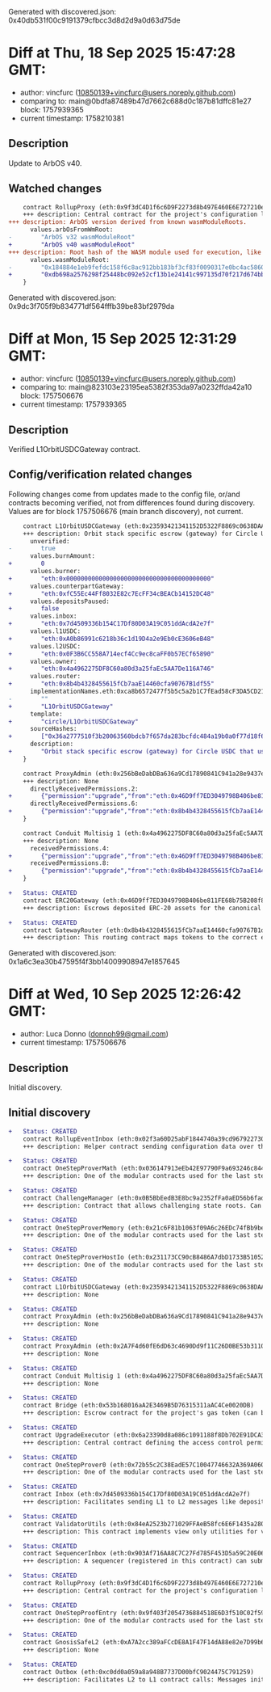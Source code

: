 Generated with discovered.json: 0x40db531f00c9191379cfbcc3d8d2d9a0d63d75de

# Diff at Thu, 18 Sep 2025 15:47:28 GMT:

- author: vincfurc (<10850139+vincfurc@users.noreply.github.com>)
- comparing to: main@0bdfa87489b47d7662c688d0c187b81dffc81e27 block: 1757939365
- current timestamp: 1758210381

## Description

Update to ArbOS v40.

## Watched changes

```diff
    contract RollupProxy (eth:0x9f3dC4D1f6c6D9F2273d8b497E460E6E727210e8) {
    +++ description: Central contract for the project's configuration like its execution logic hash (`wasmModuleRoot`) and addresses of the other system contracts. Entry point for Proposers creating new Rollup Nodes (state commitments) and Challengers submitting fraud proofs (In the Orbit stack, these two roles are both held by the Validators).
+++ description: ArbOS version derived from known wasmModuleRoots.
      values.arbOsFromWmRoot:
-        "ArbOS v32 wasmModuleRoot"
+        "ArbOS v40 wasmModuleRoot"
+++ description: Root hash of the WASM module used for execution, like a fingerprint of the L2 logic. Can be associated with ArbOS versions.
      values.wasmModuleRoot:
-        "0x184884e1eb9fefdc158f6c8ac912bb183bf3cf83f0090317e0bc4ac5860baa39"
+        "0xdb698a2576298f25448bc092e52cf13b1e24141c997135d70f217d674bbeb69a"
    }
```

Generated with discovered.json: 0x9dc3f705f9b834771df564fffb39be83bf2979da

# Diff at Mon, 15 Sep 2025 12:31:29 GMT:

- author: vincfurc (<10850139+vincfurc@users.noreply.github.com>)
- comparing to: main@823103e23195ea5382f353da97a0232ffda42a10 block: 1757506676
- current timestamp: 1757939365

## Description

Verified L1OrbitUSDCGateway contract.

## Config/verification related changes

Following changes come from updates made to the config file,
or/and contracts becoming verified, not from differences found during
discovery. Values are for block 1757506676 (main branch discovery), not current.

```diff
    contract L1OrbitUSDCGateway (eth:0x23593421341152D5322F8869c0638DAAc4aED57C) {
    +++ description: Orbit stack specific escrow (gateway) for Circle USDC that uses the canonical bridge for messaging but is governed externally.
      unverified:
-        true
      values.burnAmount:
+        0
      values.burner:
+        "eth:0x0000000000000000000000000000000000000000"
      values.counterpartGateway:
+        "eth:0xfC55Ec44Ff8032E82c7EcFF34cBEACb14152DC48"
      values.depositsPaused:
+        false
      values.inbox:
+        "eth:0x7d4509336b154C17Df80D03A19C051ddAcdA2e7f"
      values.l1USDC:
+        "eth:0xA0b86991c6218b36c1d19D4a2e9Eb0cE3606eB48"
      values.l2USDC:
+        "eth:0x0F3B6CC558A714ecf4Cc9ec8caFF0b57ECf65890"
      values.owner:
+        "eth:0x4a4962275DF8C60a80d3a25faEc5AA7De116A746"
      values.router:
+        "eth:0x8b4b4328455615fCb7aaE14460cfa90767B1df55"
      implementationNames.eth:0xca8b6572477f5b5c5a2b1C7fEad58cF3DA5CD211:
-        ""
+        "L1OrbitUSDCGateway"
      template:
+        "circle/L1OrbitUSDCGateway"
      sourceHashes:
+        ["0x36a2777510f3b20063560bdcb7f657da283bcfdc484a19b0a0f77d18f6a8b5e1","0x5c7b5d634bb6392d1662b17adb247ff923a285a471ad50aca1f9d34d82ddf671"]
      description:
+        "Orbit stack specific escrow (gateway) for Circle USDC that uses the canonical bridge for messaging but is governed externally."
    }
```

```diff
    contract ProxyAdmin (eth:0x256bBeDabDBa636a9Cd17890841C941a28e9437e) {
    +++ description: None
      directlyReceivedPermissions.2:
+        {"permission":"upgrade","from":"eth:0x46D9ff7ED3049798B406be811FE68b75B208f81A","role":"admin"}
      directlyReceivedPermissions.6:
+        {"permission":"upgrade","from":"eth:0x8b4b4328455615fCb7aaE14460cfa90767B1df55","role":"admin"}
    }
```

```diff
    contract Conduit Multisig 1 (eth:0x4a4962275DF8C60a80d3a25faEc5AA7De116A746) {
    +++ description: None
      receivedPermissions.4:
+        {"permission":"upgrade","from":"eth:0x46D9ff7ED3049798B406be811FE68b75B208f81A","role":"admin","via":[{"address":"eth:0x256bBeDabDBa636a9Cd17890841C941a28e9437e"},{"address":"eth:0x6a23390d8a086c1091188f8Db702E91DCA38805F"}]}
      receivedPermissions.8:
+        {"permission":"upgrade","from":"eth:0x8b4b4328455615fCb7aaE14460cfa90767B1df55","role":"admin","via":[{"address":"eth:0x256bBeDabDBa636a9Cd17890841C941a28e9437e"},{"address":"eth:0x6a23390d8a086c1091188f8Db702E91DCA38805F"}]}
    }
```

```diff
+   Status: CREATED
    contract ERC20Gateway (eth:0x46D9ff7ED3049798B406be811FE68b75B208f81A)
    +++ description: Escrows deposited ERC-20 assets for the canonical Bridge. Upon depositing, a generic token representation will be minted at the destination. Withdrawals are initiated by the Outbox contract.
```

```diff
+   Status: CREATED
    contract GatewayRouter (eth:0x8b4b4328455615fCb7aaE14460cfa90767B1df55)
    +++ description: This routing contract maps tokens to the correct escrow (gateway) to be then bridged with canonical messaging.
```

Generated with discovered.json: 0x1a6c3ea30b47595f4f3bb14009908947e1857645

# Diff at Wed, 10 Sep 2025 12:26:42 GMT:

- author: Luca Donno (<donnoh99@gmail.com>)
- current timestamp: 1757506676

## Description

Initial discovery.

## Initial discovery

```diff
+   Status: CREATED
    contract RollupEventInbox (eth:0x02f3a60D25abF1844740a39cd9679227309a1Fa6)
    +++ description: Helper contract sending configuration data over the bridge during the systems initialization.
```

```diff
+   Status: CREATED
    contract OneStepProverMath (eth:0x036147913eEb42E97790F9a693246c8444290AB6)
    +++ description: One of the modular contracts used for the last step of a fraud proof, which is simulated inside a WASM virtual machine.
```

```diff
+   Status: CREATED
    contract ChallengeManager (eth:0x0B5BbEedB3E8bc9a2352fFa0aED56b6fad8d3040)
    +++ description: Contract that allows challenging state roots. Can be called through the RollupProxy by Validators or the UpgradeExecutor.
```

```diff
+   Status: CREATED
    contract OneStepProverMemory (eth:0x21c6F81b1063f09A6c26EDc74fBb9beb349A5E96)
    +++ description: One of the modular contracts used for the last step of a fraud proof, which is simulated inside a WASM virtual machine.
```

```diff
+   Status: CREATED
    contract OneStepProverHostIo (eth:0x231173CC90cB8486A7dbD1733B5105254316D50A)
    +++ description: One of the modular contracts used for the last step of a fraud proof, which is simulated inside a WASM virtual machine.
```

```diff
+   Status: CREATED
    contract L1OrbitUSDCGateway (eth:0x23593421341152D5322F8869c0638DAAc4aED57C)
    +++ description: None
```

```diff
+   Status: CREATED
    contract ProxyAdmin (eth:0x256bBeDabDBa636a9Cd17890841C941a28e9437e)
    +++ description: None
```

```diff
+   Status: CREATED
    contract ProxyAdmin (eth:0x2A7F4d60fE6dD63c4690Dd9f11C26D0BE53b3110)
    +++ description: None
```

```diff
+   Status: CREATED
    contract Conduit Multisig 1 (eth:0x4a4962275DF8C60a80d3a25faEc5AA7De116A746)
    +++ description: None
```

```diff
+   Status: CREATED
    contract Bridge (eth:0x53b168016aA2E3469B5D76315311aAC4Ce0020DB)
    +++ description: Escrow contract for the project's gas token (can be different from ETH). Keeps a list of allowed Inboxes and Outboxes for canonical bridge messaging.
```

```diff
+   Status: CREATED
    contract UpgradeExecutor (eth:0x6a23390d8a086c1091188f8Db702E91DCA38805F)
    +++ description: Central contract defining the access control permissions for upgrading the system contract implementations.
```

```diff
+   Status: CREATED
    contract OneStepProver0 (eth:0x72b55c2C38EadE57C10047746632A369A060A46E)
    +++ description: One of the modular contracts used for the last step of a fraud proof, which is simulated inside a WASM virtual machine.
```

```diff
+   Status: CREATED
    contract Inbox (eth:0x7d4509336b154C17Df80D03A19C051ddAcdA2e7f)
    +++ description: Facilitates sending L1 to L2 messages like depositing ETH, but does not escrow funds.
```

```diff
+   Status: CREATED
    contract ValidatorUtils (eth:0x84eA2523b271029FFAeB58fc6E6F1435a280db44)
    +++ description: This contract implements view only utilities for validators.
```

```diff
+   Status: CREATED
    contract SequencerInbox (eth:0x903Af716AA8C7C27Fd785F453D5a59C20E06bDeC)
    +++ description: A sequencer (registered in this contract) can submit transaction batches or commitments here.
```

```diff
+   Status: CREATED
    contract RollupProxy (eth:0x9f3dC4D1f6c6D9F2273d8b497E460E6E727210e8)
    +++ description: Central contract for the project's configuration like its execution logic hash (`wasmModuleRoot`) and addresses of the other system contracts. Entry point for Proposers creating new Rollup Nodes (state commitments) and Challengers submitting fraud proofs (In the Orbit stack, these two roles are both held by the Validators).
```

```diff
+   Status: CREATED
    contract OneStepProofEntry (eth:0x9f403f2054736884518E6D3f510C02f5959BDCC6)
    +++ description: One of the modular contracts used for the last step of a fraud proof, which is simulated inside a WASM virtual machine.
```

```diff
+   Status: CREATED
    contract GnosisSafeL2 (eth:0xA7A2cc389aFCcDE8A1F47F14dA88e82e7D99b68F)
    +++ description: None
```

```diff
+   Status: CREATED
    contract Outbox (eth:0xc0dd0a059a8a948B7737D00bfC9024475C791259)
    +++ description: Facilitates L2 to L1 contract calls: Messages initiated from L2 (for example withdrawal messages) eventually resolve in execution on L1.
```
